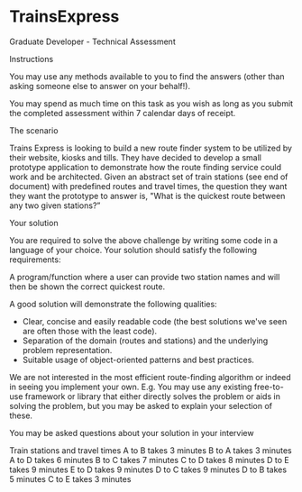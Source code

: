 # TrainsExpress
Graduate Developer - Technical Assessment

Instructions

You may use any methods available to you to find the answers (other than asking someone else to answer on your behalf!).

You may spend as much time on this task as you wish as long as you submit the completed assessment within 7 calendar days of receipt.

The scenario 

Trains Express is looking to build a new route finder system to be utilized by their website, kiosks and tills. They have decided to develop a small prototype application to demonstrate how the route finding service could work and be architected. Given an abstract set of train stations (see end of document) with predefined routes and travel times, the question they want they want the prototype to answer is, "What is the quickest route between any two given stations?”

Your solution 

You are required to solve the above challenge by writing some code in a language of your choice. Your solution should satisfy the following requirements: 

A program/function where a user can provide two station names and will then be shown the correct quickest route.

A good solution will demonstrate the following qualities: 

-	Clear, concise and easily readable code (the best solutions we've seen are often those with the least code).
-	Separation of the domain (routes and stations) and the underlying problem representation.
-	Suitable usage of object-oriented patterns and best practices.

We are not interested in the most efficient route-finding algorithm or indeed in seeing you implement your own. E.g. You may use any existing free-to-use framework or library that either directly solves the problem or aids in solving the problem, but you may be asked to explain your selection of these. 

You may be asked questions about your solution in your interview

Train stations and travel times 
A to B takes 3 minutes 
B to A takes 3 minutes 
A to D takes 6 minutes 
B to C takes 7 minutes 
C to D takes 8 minutes 
D to E takes 9 minutes 
E to D takes 9 minutes 
D to C takes 9 minutes 
D to B takes 5 minutes 
C to E takes 3 minutes 

